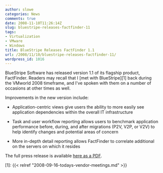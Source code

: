 ```yaml
---
author: slowe
categories: News
comments: true
date: 2008-11-10T11:26:14Z
slug: bluestripe-releases-factfinder-11
tags:
- Virtualization
- VMware
- Windows
title: BlueStripe Releases FactFinder 1.1
url: /2008/11/10/bluestripe-releases-factfinder-11/
wordpress_id: 1016
---
```


BlueStripe Software has released version 1.1 of its flagship product, FactFinder. Readers may recall that I [met with BlueStripe][1] back during the VMworld 2008 timeframe, and I've spoken with them on a number of occasions at other times as well.

Improvements in the new version include:

* Application-centric views give users the ability to more easily see application dependencies within the overall IT infrastructure

* Task and user workflow reporting allows users to benchmark application performance before, during, and after migrations (P2V, V2P, or V2V) to help identify changes and potential areas of concern

* More in-depth detail reporting allows FactFinder to correlate additional on the servers on which it resides

The full press release is available [here as a PDF](http://www.bluestripe.com/intranet/downloadManagerControl.php?mode=getFile&elementID=380&type=5&atomID=164).

[1]: {{< relref "2008-09-16-todays-vendor-meetings.md" >}}
